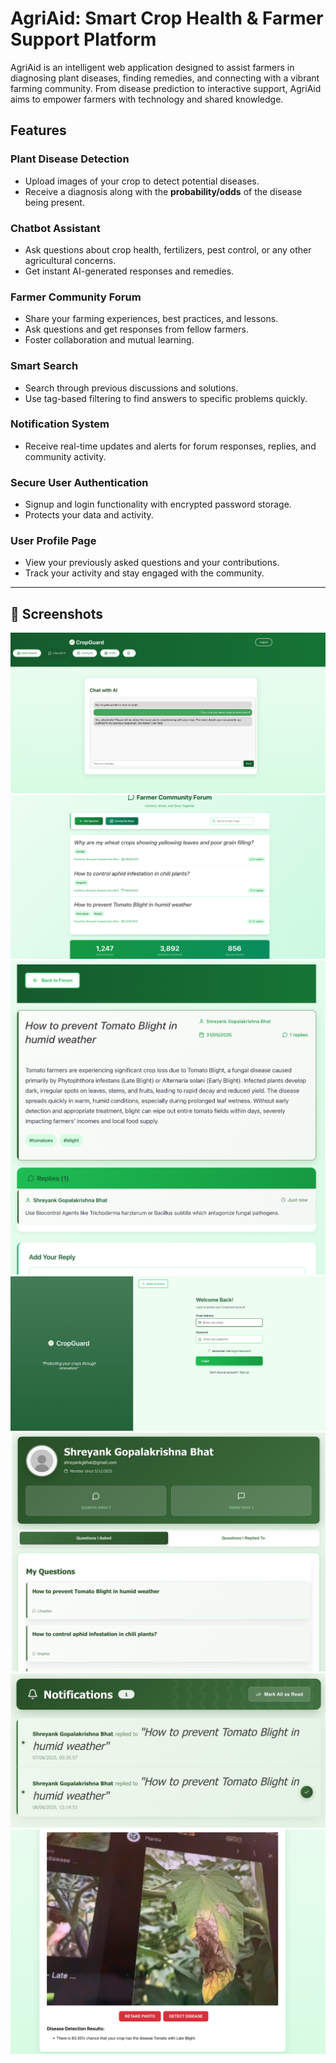 #  AgriAid: Smart Crop Health & Farmer Support Platform

AgriAid is an intelligent web application designed to assist farmers in diagnosing plant diseases, finding remedies, and connecting with a vibrant farming community. From disease prediction to interactive support, AgriAid aims to empower farmers with technology and shared knowledge.

##  Features

###  Plant Disease Detection
- Upload images of your crop to detect potential diseases.
- Receive a diagnosis along with the **probability/odds** of the disease being present.

###  Chatbot Assistant
- Ask questions about crop health, fertilizers, pest control, or any other agricultural concerns.
- Get instant AI-generated responses and remedies.

###  Farmer Community Forum
- Share your farming experiences, best practices, and lessons.
- Ask questions and get responses from fellow farmers.
- Foster collaboration and mutual learning.

###  Smart Search
- Search through previous discussions and solutions.
- Use tag-based filtering to find answers to specific problems quickly.

###  Notification System
- Receive real-time updates and alerts for forum responses, replies, and community activity.

###  Secure User Authentication
- Signup and login functionality with encrypted password storage.
- Protects your data and activity.

###  User Profile Page
- View your previously asked questions and your contributions.
- Track your activity and stay engaged with the community.

---

## 📸 Screenshots



![CharBot](./ChatBot.png)
![CommunityForum](./CommunityForum.png)
![CommunityForum2](./CommunityForum2.png)
![Login](./Login.png)
![Profile](./Profile.png)
![Notification](./Notification.png)
![Disease Detection](/DiseaseDetection.png)

